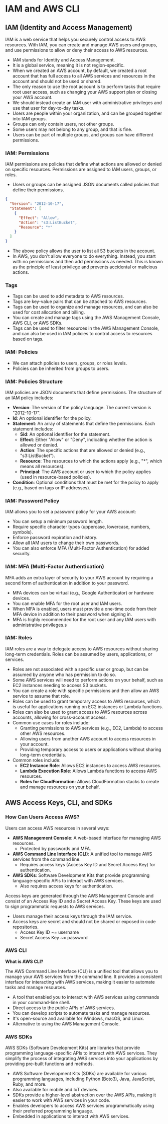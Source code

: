 # IAM and AWS CLI

## IAM (Identity and Access Management)

IAM is a web service that helps you securely control access to AWS resources. With IAM, you can create and manage AWS users and groups, and use permissions to allow or deny their access to AWS resources.

- IAM stands for Identity and Access Management.
- It is a global service, meaning it is not region-specific.
- When we created an AWS account, by default, we created a root account that has full access to all AWS services and resources in the account and should not be used or shared.
- The only reason to use the root account is to perform tasks that require root user access, such as changing your AWS support plan or closing your AWS account.
- We should instead create an IAM user with administrative privileges and use that user for day-to-day tasks.
- Users are people within your organization, and can be grouped together into IAM groups.
- Groups can only contain users, not other groups.
- Some users may not belong to any group, and that is fine.
- Users can be part of multiple groups, and groups can have different permissions.

### IAM: Permissions

IAM permissions are policies that define what actions are allowed or denied on specific resources. Permissions are assigned to IAM users, groups, or roles.

- Users or groups can be assigned JSON documents called policies that define their permissions.

```json
{
  "Version": "2012-10-17",
  "Statement": [
    {
      "Effect": "Allow",
      "Action": "s3:ListBucket",
      "Resource": "*"
    }
  ]
}
```

- The above policy allows the user to list all S3 buckets in the account.
- In AWS, you don't allow everyone to do everything. Instead, you start with no permissions and then add permissions as needed. This is known as the principle of least privilege and prevents accidental or malicious actions.

### Tags

- Tags can be used to add metadata to AWS resources.
- Tags are key-value pairs that can be attached to AWS resources.
- Tags can be used to organize and manage resources, and can also be used for cost allocation and billing.
- You can create and manage tags using the AWS Management Console, AWS CLI, or AWS SDKs.
- Tags can be used to filter resources in the AWS Management Console, and can also be used in IAM policies to control access to resources based on tags.

### IAM: Policies

- We can attach policies to users, groups, or roles levels.
- Policies can be inherited from groups to users.

### IAM: Policies Structure

IAM policies are JSON documents that define permissions. The structure of an IAM policy includes:

- **Version**: The version of the policy language. The current version is "2012-10-17".
- **Id**: An optional identifier for the policy.
- **Statement**: An array of statements that define the permissions. Each statement includes:
  - **Sid**: An optional identifier for the statement.
  - **Effect**: Either "Allow" or "Deny", indicating whether the action is allowed or denied.
  - **Action**: The specific actions that are allowed or denied (e.g., "s3:ListBucket").
  - **Resource**: The resources to which the actions apply (e.g., "\*", which means all resources).
  - **Principal**: The AWS account or user to which the policy applies (used in resource-based policies).
- **Condition**: Optional conditions that must be met for the policy to apply (e.g., based on tags or IP addresses).

### IAM: Password Policy

IAM allows you to set a password policy for your AWS account:

- You can setup a minimum password length.
- Require specific character types (uppercase, lowercase, numbers, symbols).
- Enforce password expiration and history.
- Allow all IAM users to change their own passwords.
- You can also enforce MFA (Multi-Factor Authentication) for added security.

### IAM: MFA (Multi-Factor Authentication)

MFA adds an extra layer of security to your AWS account by requiring a second form of authentication in addition to your password.

- MFA devices can be virtual (e.g., Google Authenticator) or hardware devices.
- You can enable MFA for the root user and IAM users.
- When MFA is enabled, users must provide a one-time code from their MFA device in addition to their password when signing in.
- MFA is highly recommended for the root user and any IAM users with administrative privileges.s

### IAM: Roles

IAM roles are a way to delegate access to AWS resources without sharing long-term credentials. Roles can be assumed by users, applications, or services.

- Roles are not associated with a specific user or group, but can be assumed by anyone who has permission to do so.
- Some AWS services will need to perform actions on your behalf, such as EC2 instances needing to access S3 buckets.
- You can create a role with specific permissions and then allow an AWS service to assume that role.
- Roles can be used to grant temporary access to AWS resources, which is useful for applications running on EC2 instances or Lambda functions.
- Roles can also be used to grant access to AWS resources across accounts, allowing for cross-account access.
- Common use cases for roles include:
  - Granting permissions to AWS services (e.g., EC2, Lambda) to access other AWS resources.
  - Allowing users from another AWS account to access resources in your account.
  - Providing temporary access to users or applications without sharing long-term credentials.
- Common roles include:
  - **EC2 Instance Role**: Allows EC2 instances to access AWS resources.
  - **Lambda Execution Role**: Allows Lambda functions to access AWS resources.
  - **Roles for CloudFormation**: Allows CloudFormation stacks to create and manage resources on your behalf.

## AWS Access Keys, CLI, and SDKs

### How Can Users Access AWS?

Users can access AWS resources in several ways:

- **AWS Management Console**: A web-based interface for managing AWS resources.
  - Protected by passwords and MFA.
- **AWS Command Line Interface (CLI)**: A unified tool to manage AWS services from the command line.
  - Requires access keys (Access Key ID and Secret Access Key) for authentication.
- **AWS SDKs**: Software Development Kits that provide programming language-specific APIs to interact with AWS services.
  - Also requires access keys for authentication.

Access keys are generated through the AWS Management Console and consist of an Access Key ID and a Secret Access Key. These keys are used to sign programmatic requests to AWS services.

- Users manage their access keys through the IAM service.
- Access keys are secret and should not be shared or exposed in code repositories.
  - Access Key ID ~= username
  - Secret Access Key ~= password

### AWS CLI

**What is AWS CLI?**

The AWS Command Line Interface (CLI) is a unified tool that allows you to manage your AWS services from the command line. It provides a consistent interface for interacting with AWS services, making it easier to automate tasks and manage resources.

- A tool that enabled you to interact with AWS services using commands in your command-line shell.
- Direct access to the public APIs of AWS services.
- You can develop scripts to automate tasks and manage resources.
- It's open-source and available for Windows, macOS, and Linux.
- Alternative to using the AWS Management Console.

### AWS SDKs

AWS SDKs (Software Development Kits) are libraries that provide programming language-specific APIs to interact with AWS services. They simplify the process of integrating AWS services into your applications by providing pre-built functions and methods.

- AWS Software Development Kits (SDKs) are available for various programming languages, including Python (Boto3), Java, JavaScript, Ruby, and more.
- Also available for mobile and IoT devices.
- SDKs provide a higher-level abstraction over the AWS APIs, making it easier to work with AWS services in your code.
- Enables developers to access AWS services programmatically using their preferred programming language.
- Embedded in applications to interact with AWS services.
